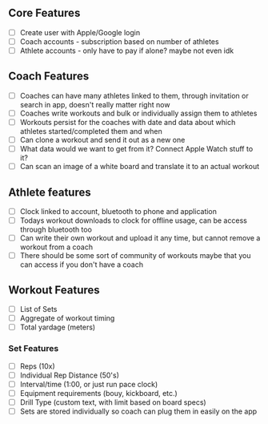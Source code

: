 ## Core Features
- [ ] Create user with Apple/Google login
- [ ] Coach accounts - subscription based on number of athletes
- [ ] Athlete accounts - only have to pay if alone? maybe not even idk

## Coach Features
- [ ] Coaches can have many athletes linked to them, through invitation or search in app, doesn't really matter right now
- [ ] Coaches write workouts and bulk or individually assign them to athletes
- [ ] Workouts persist for the coaches with date and data about which athletes started/completed them and when
- [ ] Can clone a workout and send it out as a new one
- [ ] What data would we want to get from it? Connect Apple Watch stuff to it?
- [ ] Can scan an image of a white board and translate it to an actual workout

## Athlete features
- [ ] Clock linked to account, bluetooth to phone and application
- [ ] Todays workout downloads to clock for offline usage, can be access through bluetooth too
- [ ] Can write their own workout and upload it any time, but cannot remove a workout from a coach
- [ ] There should be some sort of community of workouts maybe that you can access if you don't have a coach

## Workout Features
- [ ] List of Sets
- [ ] Aggregate of workout timing
- [ ] Total yardage (meters)

### Set Features
- [ ] Reps (10x)
- [ ] Individual Rep Distance (50's)
- [ ] Interval/time (1:00, or just run pace clock)
- [ ] Equipment requirements (bouy, kickboard, etc.)
- [ ] Drill Type (custom text, with limit based on board specs)
- [ ] Sets are stored individually so coach can plug them in easily on the app